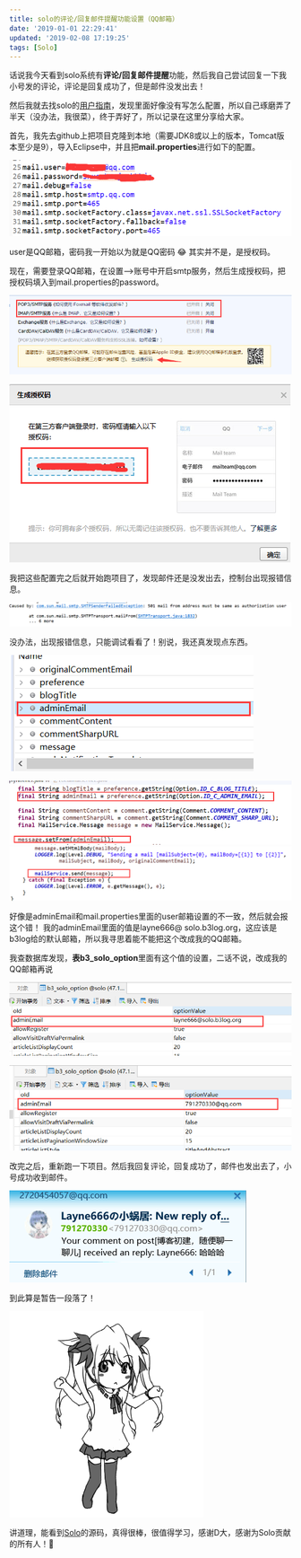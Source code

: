 ```yaml
---
title: solo的评论/回复邮件提醒功能设置（QQ邮箱）
date: '2019-01-01 22:29:41'
updated: '2019-02-08 17:19:25'
tags: [Solo]
---
```

话说我今天看到solo系统有**评论/回复邮件提醒**功能，然后我自己尝试回复一下我小号发的评论，评论是回复成功了，但是邮件没发出去！

然后我就去找solo的[用户指南](https://hacpai.com/article/1492881378588)，发现里面好像没有写怎么配置，所以自己琢磨弄了半天（没办法，我很菜），终于弄好了，所以记录在这里分享给大家。
<!--more-->
首先，我先去github上把项目克隆到本地（需要JDK8或以上的版本，Tomcat版本至少是9），导入Eclipse中，并且把**mail.properties**进行如下的配置。

![solo](../images/solo的评论-回复邮件提醒功能设置（QQ邮箱）/1.png) 

user是QQ邮箱，密码我一开始以为就是QQ密码 😂
其实并不是，是授权码。

现在，需要登录QQ邮箱，在设置—>账号中开启smtp服务，然后生成授权码，把授权码填入到mail.properties的password。

![solo](../images/solo的评论-回复邮件提醒功能设置（QQ邮箱）/2.png) 

![solo](../images/solo的评论-回复邮件提醒功能设置（QQ邮箱）/3.png) 

我把这些配置完之后就开始跑项目了，发现邮件还是没发出去，控制台出现报错信息。

![solo](../images/solo的评论-回复邮件提醒功能设置（QQ邮箱）/4.png) 

没办法，出现报错信息，只能调试看看了！别说，我还真发现点东西。

![solo](../images/solo的评论-回复邮件提醒功能设置（QQ邮箱）/5.png) 

![solo](../images/solo的评论-回复邮件提醒功能设置（QQ邮箱）/6.png) 
![solo](../images/solo的评论-回复邮件提醒功能设置（QQ邮箱）/7.png)  

好像是adminEmail和mail.properties里面的user邮箱设置的不一致，然后就会报这个错！
我的adminEmail里面的值是layne666@ solo.b3log.org，这应该是b3log给的默认邮箱，所以我寻思着能不能把这个改成我的QQ邮箱。

我查数据库发现，**表b3_solo_option**里面有这个值的设置，二话不说，改成我的QQ邮箱再说

![solo](../images/solo的评论-回复邮件提醒功能设置（QQ邮箱）/8.png) 

![solo](../images/solo的评论-回复邮件提醒功能设置（QQ邮箱）/9.png)  


改完之后，重新跑一下项目。然后我回复评论，回复成功了，邮件也发出去了，小号成功收到邮件。

![solo](../images/solo的评论-回复邮件提醒功能设置（QQ邮箱）/10.png) 

到此算是暂告一段落了！

![](../images/solo的评论-回复邮件提醒功能设置（QQ邮箱）/11.gif) 

讲道理，能看到[Solo](https://github.com/b3log/solo)的源码，真得很棒，很值得学习，感谢D大，感谢为Solo贡献的所有人！💖










